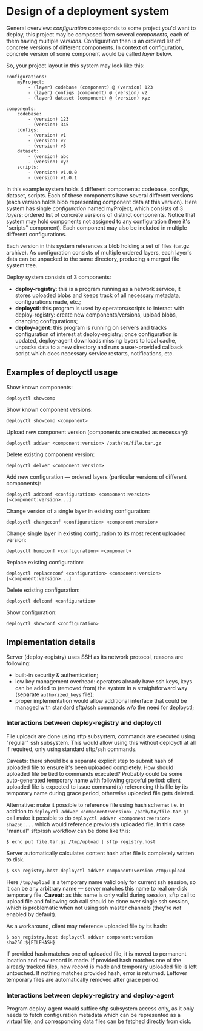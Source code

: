 # Design of a deployment system

General overview: *configuration* corresponds to some project you'd want to deploy, this project may be composed from several *components*, each of them having multiple *versions*. Configuration then is an ordered list of concrete versions of different components. In context of configuration, concrete version of some component would be called *layer* below.

So, your project layout in this system may look like this:

	configurations:
		myProject:
			- (layer) codebase (component) @ (version) 123
			- (layer) configs (component) @ (version) v2
			- (layer) dataset (component) @ (version) xyz
	
	components:
		codebase:
			- (version) 123
			- (version) 345
		configs:
			- (version) v1
			- (version) v2
			- (version) v3
		dataset:
			- (version) abc
			- (version) xyz
		scripts:
			- (version) v1.0.0
			- (version) v1.0.1

In this example system holds 4 different components: codebase, configs, dataset, scripts. Each of these components have several different versions (each version holds blob representing component data at this version). Here system has single *configuration* named myProject, which consists of 3 *layers*: ordered list of concrete versions of distinct components. Notice that system may hold components not assigned to any configuration (here it's "scripts" component). Each component may also be included in multiple different configurations.

Each version in this system references a blob holding a set of files (tar.gz archive). As configuration consists of multiple ordered layers, each layer's data can be unpacked to the same directory, producing a merged file system tree.

Deploy system consists of 3 components:

- **deploy-registry**: this is a program running as a network service, it stores uploaded blobs and keeps track of all necessary metadata, configurations made, etc.;
- **deployctl**: this program is used by operators/scripts to interact with deploy-registry: create new components/versions, upload blobs, changing configurations;
- **deploy-agent**: this program is running on servers and tracks configuration of interest at deploy-registry; once configuration is updated, deploy-agent downloads missing layers to local cache, unpacks data to a new directory and runs a user-provided callback script which does necessary service restarts, notifications, etc.

## Examples of deployctl usage

Show known components:

	deployctl showcomp

Show known component versions:

	deployctl showcomp <component>

Upload new component version (components are created as necessary):

	deployctl addver <component:version> /path/to/file.tar.gz

Delete existing component version:

	deployctl delver <component:version>

Add new configuration — ordered layers (particular versions of different components):

	deployctl addconf <configuration> <component:version> [<component:version>...]

Change version of a single layer in existing configuration:

	deployctl changeconf <configuration> <component:version>

Change single layer in existing confguration to its most recent uploaded version:

	deployctl bumpconf <configuration> <component>

Replace existing configuration:

	deployctl replaceconf <configuration> <component:version> [<component:version>...]

Delete existing configuration:

	deployctl delconf <configuration>

Show configuration:

	deployctl showconf <configuration>

## Implementation details

Server (deploy-registry) uses SSH as its network protocol, reasons are following:

- built-in security & authentication;
- low key management overhead: operators already have ssh keys, keys can be added to (removed from) the system in a straightforward way (separate `authorized_keys` file);
- proper implementation would allow additional interface that could be managed with standard sftp/ssh commands w/o the need for deployctl;

### Interactions between deploy-registry and deployctl

File uploads are done using sftp subsystem, commands are executed using "regular" ssh subsystem. This would allow using this without deployctl at all if required, only using standard sftp/ssh commands.

Caveats: there should be a separate explicit step to submit hash of uploaded file to ensure it's been uploaded completely. How should uploaded file be tied to commands executed? Probably could be some auto-generated temporary name with following graceful period: client uploaded file is expected to issue command(s) referencing this file by its temporary name during grace period, otherwise uploaded file gets deleted.

Alternative: make it possible to reference file using hash scheme: i.e. in addition to `deployctl addver <component:version> /path/to/file.tar.gz` call make it possible to do `deployctl addver <component:version> sha256:...` which would reference previously uploaded file. In this case "manual" sftp/ssh workflow can be done like this:

	$ echo put file.tar.gz /tmp/upload | sftp registry.host

Server automatically calculates content hash after file is completely written to disk.

	$ ssh registry.host deployctl addver component:version /tmp/upload

Here `/tmp/upload` is a temporary name valid only for current ssh session, so it can be any arbitrary name — server matches this name to real on-disk temporary file. **Caveat**: as this name is only valid during session, sftp call to upload file and following ssh call should be done over single ssh session, which is problematic when not using ssh master channels (they're *not* enabled by default).

As a workaround, client may reference uploaded file by its hash:

	$ ssh registry.host deployctl addver component:version sha256:${FILEHASH}

If provided hash matches one of uploaded file, it is moved to permanent location and new record is made. If provided hash matches one of the already tracked files, new record is made and temporary uploaded file is left untouched. If nothing matches provided hash, error is returned. Leftover temporary files are automatically removed after grace period.

### Interactions between deploy-registry and deploy-agent

Program deploy-agent would suffice sftp subsystem access only, as it only needs to fetch configuration metadata which can be represented as a virtual file, and corresponding data files can be fetched directly from disk.
